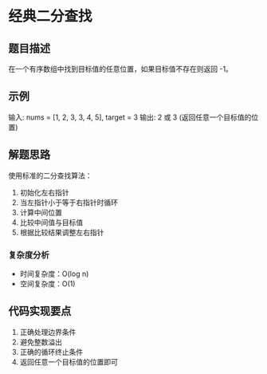 # 经典二分查找

## 题目描述
在一个有序数组中找到目标值的任意位置，如果目标值不存在则返回 -1。

## 示例
输入: nums = [1, 2, 3, 3, 4, 5], target = 3
输出: 2 或 3 (返回任意一个目标值的位置)

## 解题思路
使用标准的二分查找算法：
1. 初始化左右指针
2. 当左指针小于等于右指针时循环
3. 计算中间位置
4. 比较中间值与目标值
5. 根据比较结果调整左右指针

### 复杂度分析
- 时间复杂度：O(log n)
- 空间复杂度：O(1)

## 代码实现要点
1. 正确处理边界条件
2. 避免整数溢出
3. 正确的循环终止条件
4. 返回任意一个目标值的位置即可 
